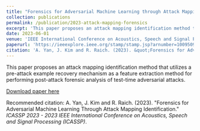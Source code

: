 ```yaml
---
title: "Forensics for Adversarial Machine Learning through Attack Mapping Identification"
collection: publications
permalink: /publication/2023-attack-mapping-forensics
excerpt: 'This paper proposes an attack mapping identification method that utilizes a pre-attack example recovery mechanism as a feature extraction method for performing post-attack forensic analysis of test-time adversarial attacks.'
date: 2023-06-01
venue: 'IEEE International Conference on Acoustics, Speech and Signal Processing, 2023'
paperurl: 'https://ieeexplore.ieee.org/stamp/stamp.jsp?arnumber=10095092'
citation: 'A. Yan, J. Kim and R. Raich. (2023). &quot;Forensics for Adversarial Machine Learning Through Attack Mapping Identification.&quot; <i>ICASSP 2023 - 2023 IEEE International Conference on Acoustics, Speech and Signal Processing (ICASSP)</i>.'
---
```

This paper proposes an attack mapping identification method that utilizes a pre-attack example recovery mechanism as a feature extraction method for performing post-attack forensic analysis of test-time adversarial attacks.

[Download paper here](https://ieeexplore.ieee.org/stamp/stamp.jsp?arnumber=10095092)

Recommended citation: A. Yan, J. Kim and R. Raich. (2023). &quot;Forensics for Adversarial Machine Learning Through Attack Mapping Identification.&quot; <i>ICASSP 2023 - 2023 IEEE International Conference on Acoustics, Speech and Signal Processing (ICASSP)</i>.
